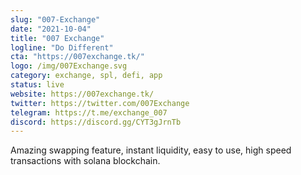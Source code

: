 ```yaml
---
slug: "007-Exchange"
date: "2021-10-04"
title: "007 Exchange"
logline: "Do Different"
cta: "https://007exchange.tk/"
logo: /img/007Exchange.svg
category: exchange, spl, defi, app
status: live
website: https://007exchange.tk/
twitter: https://twitter.com/007Exchange
telegram: https://t.me/exchange_007
discord: https://discord.gg/CYT3gJrnTb
---
```


Amazing swapping feature, instant liquidity, easy to use, high speed transactions with solana blockchain.
